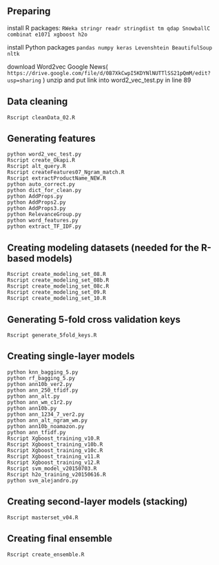 ## Preparing

install R packages:
`RWeka stringr readr stringdist tm qdap SnowballC combinat e1071 xgboost h2o`

install Python packages
`pandas numpy keras Levenshtein BeautifulSoup nltk`

download Word2vec Google News( `https://drive.google.com/file/d/0B7XkCwpI5KDYNlNUTTlSS21pQmM/edit?usp=sharing` ) unzip and put link into word2_vec_test.py in line 89

## Data cleaning
```
Rscript cleanData_02.R
```

## Generating features
```
python word2_vec_test.py
Rscript create_Okapi.R
Rscript alt_query.R
Rscript createFeatures07_Ngram_match.R
Rscript extractProductName_NEW.R
python auto_correct.py
python dict_for_clean.py
python AddProps.py
python AddProps2.py
python AddProps3.py
python RelevanceGroup.py
python word_features.py
python extract_TF_IDF.py
```

## Creating modeling datasets (needed for the R-based models)
```
Rscript create_modeling_set_08.R
Rscript create_modeling_set_08b.R
Rscript create_modeling_set_08c.R
Rscript create_modeling_set_09.R
Rscript create_modeling_set_10.R
```

## Generating 5-fold cross validation keys
```
Rscript generate_5fold_keys.R
```

## Creating single-layer models
```
python knn_bagging_5.py
python rf_bagging_5.py
python ann10b_ver2.py
python ann_250_tfidf.py
python ann_alt.py
python ann_wm_c1r2.py
python ann10b.py
python ann_1234_7_ver2.py
python ann_alt_ngram_wm.py
python ann10b_noamazon.py
python ann_tfidf.py
Rscript Xgboost_training_v10.R
Rscript Xgboost_training_v10b.R
Rscript Xgboost_training_v10c.R
Rscript Xgboost_training_v11.R
Rscript Xgboost_training_v12.R
Rscript svm_model_v20150703.R
Rscript h2o_training_v20150616.R
python svm_alejandro.py
```

## Creating second-layer models (stacking)
```
Rscript masterset_v04.R
```

## Creating final ensemble
```
Rscript create_ensemble.R
```
